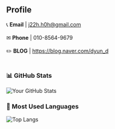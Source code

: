 
## Profile
📞 **Email** | j22h.h0h@gmail.com <br />
<br />
✉ **Phone** | 010-8564-9679 <br />
<br />
✏️ **BLOG** | https://blog.naver.com/dyun_d
<br />
<br />

### 📊 GitHub Stats
![Your GitHub Stats](https://github-readme-stats.vercel.app/api?username=jiihyun12&show_icons=true)
<br />
### 🎨 Most Used Languages
![Top Langs](https://github-readme-stats.vercel.app/api/top-langs/?username=jiihyun12&layout=compact)


<!--
**jiihyun12/jiihyun12** is a ✨ _special_ ✨ repository because its `README.md` (this file) appears on your GitHub profile.

Here are some ideas to get you started:

- 🔭 I’m currently working on ...
- 🌱 I’m currently learning ...
- 👯 I’m looking to collaborate on ...
- 🤔 I’m looking for help with ...
- 💬 Ask me about ...
- 📫 How to reach me: ...
- 😄 Pronouns: ...
- ⚡ Fun fact: ...
-->
